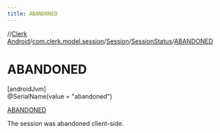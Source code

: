 ```yaml
---
title: ABANDONED
---
```

//[Clerk Android](../../../../../index.html)/[com.clerk.model.session](../../../index.html)/[Session](../../index.html)/[SessionStatus](../index.html)/[ABANDONED](index.html)



# ABANDONED



[androidJvm]\
@SerialName(value = &quot;abandoned&quot;)



[ABANDONED](index.html)



The session was abandoned client-side.


